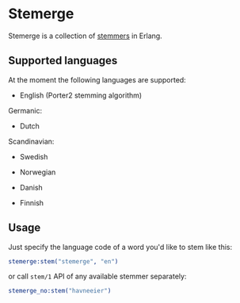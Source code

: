 # Stemerge

Stemerge is a collection of [stemmers](http://en.wikipedia.org/wiki/Stemming) in Erlang.

## Supported languages

At the moment the following languages are supported:
* English (Porter2 stemming algorithm)

Germanic:
* Dutch

Scandinavian:
* Swedish
* Norwegian
* Danish

* Finnish

## Usage

Just specify the language code of a word you'd like to stem like this:

```erlang
stemerge:stem("stemerge", "en")
```

or call ```stem/1``` API of any available stemmer separately:

```erlang
stemerge_no:stem("havneeier")
```
